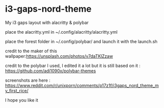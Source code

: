 # i3-gaps-nord-theme
My i3 gaps layout with alacritty &amp; polybar

place the alacritty.yml in ~/.config/alacritty/alacritty.yml

place the forest folder in ~/.config/polybar/    and launch it with the launch.sh

credit to the maker of this wallpaper:https://unsplash.com/photos/v7daTKlZzaw

credit to the polybar I used, I edited it a lot but it is still based on it : https://github.com/adi1090x/polybar-themes

screenshots are here : https://www.reddit.com/r/unixporn/comments/p17z1f/i3gaps_nord_theme_my_first_rice/

I hope you like it 
